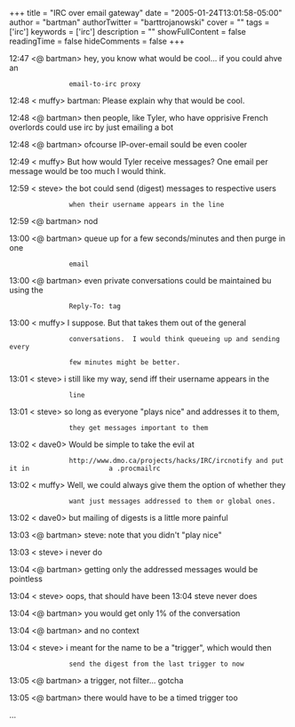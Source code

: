 +++
title = "IRC over email gateway"
date = "2005-01-24T13:01:58-05:00"
author = "bartman"
authorTwitter = "barttrojanowski"
cover = ""
tags = ['irc']
keywords = ['irc']
description = ""
showFullContent = false
readingTime = false
hideComments = false
+++

12:47 <@  bartman> hey, you know what would be cool... if you could ahve an 

                   email-to-irc proxy

12:48 <     muffy> bartman: Please explain why that would be cool.

12:48 <@  bartman> then people, like Tyler, who have opprisive French overlords                    could use irc by just emailing a bot

12:48 <@  bartman> ofcourse IP-over-email sould be even cooler  

12:49 <     muffy> But how would Tyler receive messages?  One email per message                    would be too much I would think.

12:59 <     steve> the bot could send (digest) messages to respective users 

                   when their username appears in the line

12:59 <@  bartman> nod  

13:00 <@  bartman> queue up for a few seconds/minutes and then purge in one 

                   email

13:00 <@  bartman> even private conversations could be maintained bu using the 

                   Reply-To: tag

13:00 <     muffy> I suppose.  But that takes them out of the general 

                   conversations.  I would think queueing up and sending every 

                   few minutes might be better.

13:01 <     steve> i still like my way, send iff their username appears in the 

                   line

13:01 <     steve> so long as everyone "plays nice" and addresses it to them, 

                   they get messages important to them

13:02 <     dave0> Would be simple to take the evil at 

                   http://www.dmo.ca/projects/hacks/IRC/ircnotify and put it in                    a .procmailrc

13:02 <     muffy> Well, we could always give them the option of whether they 

                   want just messages addressed to them or global ones.

13:02 <     dave0> but mailing of digests is a little more painful

13:03 <@  bartman> steve: note that you didn't "play nice"

13:03 <     steve> i never do

13:04 <@  bartman> getting only the addressed messages would be pointless

13:04 <     steve> oops, that should have been                                  13:04              steve never does

13:04 <@  bartman> you would get only 1% of the conversation

13:04 <@  bartman> and no context

13:04 <     steve> i meant for the name to  be a "trigger", which would then 

                   send the digest from the last trigger to now

13:05 <@  bartman> a trigger, not filter... gotcha  

13:05 <@  bartman> there would have to be a timed trigger too  

...
